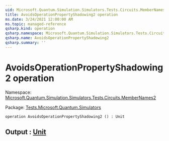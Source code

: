```yaml
---
uid: Microsoft.Quantum.Simulation.Simulators.Tests.Circuits.MemberNames2.AvoidsOperationPropertyShadowing2
title: AvoidsOperationPropertyShadowing2 operation
ms.date: 3/24/2021 12:00:00 AM
ms.topic: managed-reference
qsharp.kind: operation
qsharp.namespace: Microsoft.Quantum.Simulation.Simulators.Tests.Circuits.MemberNames2
qsharp.name: AvoidsOperationPropertyShadowing2
qsharp.summary: ''
---
```


# AvoidsOperationPropertyShadowing2 operation

Namespace: [Microsoft.Quantum.Simulation.Simulators.Tests.Circuits.MemberNames2](xref:Microsoft.Quantum.Simulation.Simulators.Tests.Circuits.MemberNames2)

Package: [Tests.Microsoft.Quantum.Simulators](https://nuget.org/packages/Tests.Microsoft.Quantum.Simulators)




```qsharp
operation AvoidsOperationPropertyShadowing2 () : Unit
```


## Output : [Unit](xref:microsoft.quantum.lang-ref.unit)

